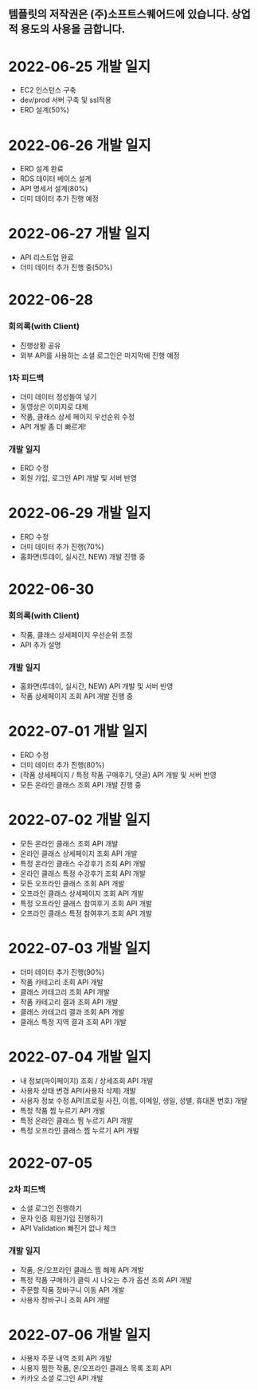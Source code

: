 ## 템플릿의 저작권은 (주)소프트스퀘어드에 있습니다. 상업적 용도의 사용을 금합니다.

# 2022-06-25 개발 일지
- EC2 인스턴스 구축
- dev/prod 서버 구축 및 ssl적용
- ERD 설계(50%)

# 2022-06-26 개발 일지
- ERD 설계 완료
- RDS 데이터 베이스 설계
- API 명세서 설계(80%)
- 더미 데이터 추가 진행 예정

# 2022-06-27 개발 일지
- API 리스트업 완료
- 더미 데이터 추가 진행 중(50%)

# 2022-06-28 
### 회의록(with Client)
- 진행상황 공유
- 외부 API를 사용하는 소셜 로그인은 마지막에 진행 예정
### 1차 피드백
- 더미 데이터 정성들여 넣기
- 동영상은 이미지로 대체
- 작품, 클래스 상세 페이지 우선순위 수정
- API 개발 좀 더 빠르게!
### 개발 일지
- ERD 수정
- 회원 가입, 로그인 API 개발 및 서버 반영

# 2022-06-29 개발 일지
- ERD 수정
- 더미 데이터 추가 진행(70%)
- 홈화면(투데이, 실시간, NEW) 개발 진행 중

# 2022-06-30
### 회의록(with Client)
- 작품, 클래스 상세페이지 우선순위 조정
- API 추가 설명
### 개발 일지
- 홈화면(투데이, 실시간, NEW) API 개발 및 서버 반영
- 작품 상세페이지 조회 API 개발 진행 중

# 2022-07-01 개발 일지
- ERD 수정
- 더미 데이터 추가 진행(80%)
- (작품 상세페이지 / 특정 작품 구매후기, 댓글) API 개발 및 서버 반영
- 모든 온라인 클래스 조회 API 개발 진행 중

# 2022-07-02 개발 일지
- 모든 온라인 클래스 조회 API 개발
- 온라인 클래스 상세페이지 조회 API 개발
- 특정 온라인 클래스 수강후기 조회 API 개발
- 온라인 클래스 특정 수강후기 조회 API 개발
- 모든 오프라인 클래스 조회 API 개발
- 오프라인 클래스 상세페이지 조회 API 개발
- 특정 오프라인 클래스 참여후기 조회 API 개발
- 오프라인 클래스 특정 참여후기 조회 API 개발

# 2022-07-03 개발 일지
- 더미 데이터 추가 진행(90%)
- 작품 카테고리 조회 API 개발
- 클래스 카테고리 조회 API 개발
- 작품 카테고리 결과 조회 API 개발
- 클래스 카테고리 결과 조회 API 개발
- 클래스 특정 지역 결과 조회 API 개발

# 2022-07-04 개발 일지
- 내 정보(마이페이지) 조회 / 상세조회 API 개발
- 사용자 상태 변경 API(사용자 삭제) 개발
- 사용자 정보 수정 API(프로필 사진, 이름, 이메일, 생일, 성별, 휴대폰 번호) 개발
- 특정 작품 찜 누르기 API 개발
- 특정 온라인 클래스 찜 누르기 API 개발
- 특정 오프라인 클래스 찜 누르기 API 개발

# 2022-07-05
### 2차 피드백
- 소셜 로그인 진행하기
- 문자 인증 회원가입 진행하기
- API Validation 빠진거 없나 체크
### 개발 일지
- 작품, 온/오프라인 클래스 찜 해제 API 개발
- 특정 작품 구매하기 클릭 시 나오는 추가 옵션 조회 API 개발
- 주문할 작품 장바구니 이동 API 개발
- 사용자 장바구니 조회 API 개발

# 2022-07-06 개발 일지
- 사용자 주문 내역 조회 API 개발
- 사용자 찜한 작품, 온/오프라인 클래스 목록 조회 API 
- 카카오 소셜 로그인 API 개발
